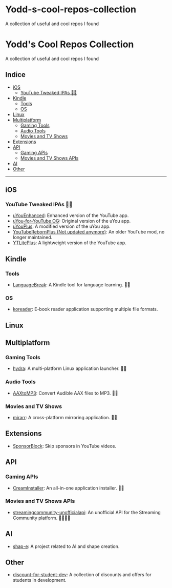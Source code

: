 # Yodd-s-cool-repos-collection
A collection of useful and cool repos I found
# Yodd's Cool Repos Collection
A collection of useful and cool repos I found

## Indice
- [iOS](#ios)
  - [YouTube Tweaked IPAs 🏴‍☠️](#youtube-tweaked-ipas-)
- [Kindle](#kindle)
  - [Tools](#tools)
  - [OS](#os)
- [Linux](#linux)
- [Multiplatform](#multiplatform)
  - [Gaming Tools](#gaming-tools)
  - [Audio Tools](#audio-tools)
  - [Movies and TV Shows](#movies-and-tv-shows)
- [Extensions](#extensions)
- [API](#api)
  - [Gaming APIs](#gaming-apis)
  - [Movies and TV Shows APIs](#movies-and-tv-shows-apis)
- [AI](#ai)
- [Other](#other)

---

## iOS
### YouTube Tweaked IPAs 🏴‍☠️
- [uYouEnhanced](https://github.com/arichornloverALT/uYouEnhanced): Enhanced version of the YouTube app.
- [uYou-for-YouTube OG](https://github.com/MiRO92/uYou-for-YouTube-OG): Original version of the uYou app.
- [uYouPlus](https://github.com/qnblackcat/uYouPlus): A modified version of the uYou app.
- [YouTubeRebornPlus (Not updated anymore)](https://github.com/arichornlover/YouTubeRebornPlus): An older YouTube mod, no longer maintained.
- [YTLitePlus](https://github.com/YTLitePlus/YTLitePlus): A lightweight version of the YouTube app.

## Kindle
### Tools 
- [LanguageBreak](https://github.com/notmarek/LanguageBreak): A Kindle tool for language learning. 🏴‍☠️
### OS
- [koreader](https://github.com/koreader/koreader): E-book reader application supporting multiple file formats.

## Linux

## Multiplatform
### Gaming Tools
- [hydra](https://github.com/hydralauncher/hydra): A multi-platform Linux application launcher. 🏴‍☠️
### Audio Tools
- [AAXtoMP3](https://github.com/KrumpetPirate/AAXtoMP3): Convert Audible AAX files to MP3. 🏴‍☠️
### Movies and TV Shows 
- [mirarr](https://github.com/mirarr-app/mirarr): A cross-platform mirroring application. 🏴‍☠️

## Extensions
- [SponsorBlock](https://github.com/ajayyy/SponsorBlock): Skip sponsors in YouTube videos.

## API
### Gaming APIs
- [CreamInstaller](https://github.com/pointfeev/CreamInstaller): An all-in-one application installer. 🏴‍☠️
### Movies and TV Shows APIs
- [streamingcommunity-unofficialapi](https://github.com/Blu-Tiger/streamingcommunity-unofficialapi): An unofficial API for the Streaming Community platform. 🏴‍☠️🇮🇹

## AI
- [shap-e](https://github.com/openai/shap-e): A project related to AI and shape creation.

## Other
- [discount-for-student-dev](https://github.com/AchoArnold/discount-for-student-dev): A collection of discounts and offers for students in development.
